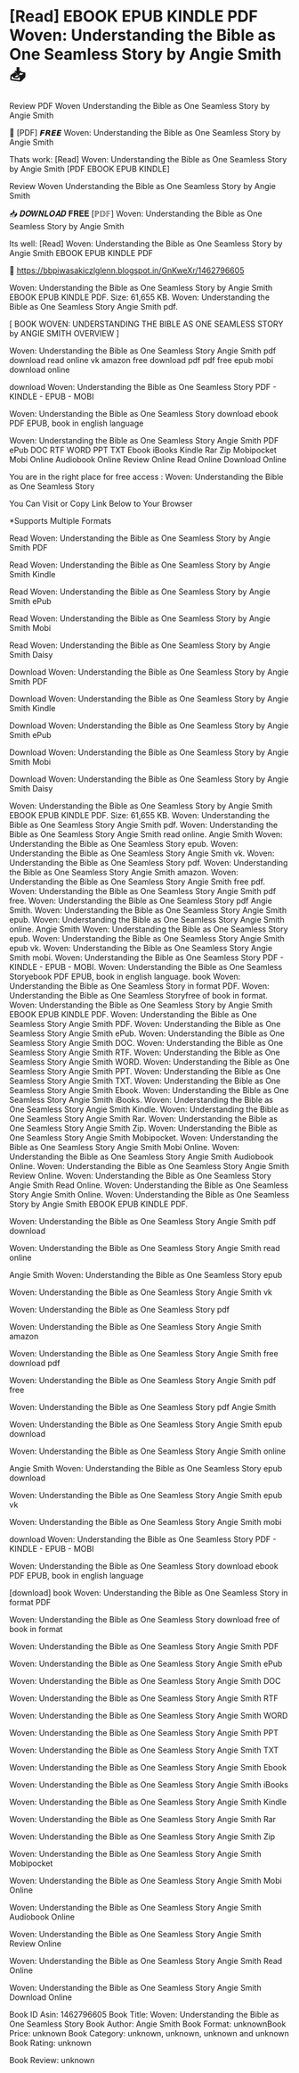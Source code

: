 # [Read] EBOOK EPUB KINDLE PDF Woven: Understanding the Bible as One Seamless Story by  Angie Smith 📥
Review PDF Woven Understanding the Bible as One Seamless Story by Angie Smith

📗 [PDF] 𝙁𝙍𝙀𝙀 Woven: Understanding the Bible as One Seamless Story by Angie Smith

Thats work: [Read] Woven: Understanding the Bible as One Seamless Story by Angie Smith [PDF EBOOK EPUB KINDLE]


Review Woven Understanding the Bible as One Seamless Story by Angie Smith

📥 𝑫𝑶𝑾𝑵𝑳𝑶𝑨𝑫 𝐅𝐑𝐄𝐄 [ℙ𝔻𝔽] Woven: Understanding the Bible as One Seamless Story by Angie Smith

Its well: [Read] Woven: Understanding the Bible as One Seamless Story by Angie Smith EBOOK EPUB KINDLE PDF



📣 https://bbpiwasakiczlglenn.blogspot.in/GnKweXr/1462796605



Woven: Understanding the Bible as One Seamless Story by Angie Smith EBOOK EPUB KINDLE PDF. Size: 61,655 KB. Woven: Understanding the Bible as One Seamless Story Angie Smith pdf.

[ BOOK WOVEN: UNDERSTANDING THE BIBLE AS ONE SEAMLESS STORY by ANGIE SMITH OVERVIEW ]

Woven: Understanding the Bible as One Seamless Story Angie Smith pdf download read online vk amazon free download pdf pdf free epub mobi download online

download Woven: Understanding the Bible as One Seamless Story PDF - KINDLE - EPUB - MOBI

Woven: Understanding the Bible as One Seamless Story download ebook PDF EPUB, book in english language

Woven: Understanding the Bible as One Seamless Story Angie Smith PDF ePub DOC RTF WORD PPT TXT Ebook iBooks Kindle Rar Zip Mobipocket Mobi Online Audiobook Online Review Online Read Online Download Online

You are in the right place for free access : Woven: Understanding the Bible as One Seamless Story

You Can Visit or Copy Link Below to Your Browser

*Supports Multiple Formats

Read Woven: Understanding the Bible as One Seamless Story by Angie Smith PDF

Read Woven: Understanding the Bible as One Seamless Story by Angie Smith Kindle

Read Woven: Understanding the Bible as One Seamless Story by Angie Smith ePub

Read Woven: Understanding the Bible as One Seamless Story by Angie Smith Mobi

Read Woven: Understanding the Bible as One Seamless Story by Angie Smith Daisy

Download Woven: Understanding the Bible as One Seamless Story by Angie Smith PDF

Download Woven: Understanding the Bible as One Seamless Story by Angie Smith Kindle

Download Woven: Understanding the Bible as One Seamless Story by Angie Smith ePub

Download Woven: Understanding the Bible as One Seamless Story by Angie Smith Mobi

Download Woven: Understanding the Bible as One Seamless Story by Angie Smith Daisy

Woven: Understanding the Bible as One Seamless Story by Angie Smith EBOOK EPUB KINDLE PDF. Size: 61,655 KB. Woven: Understanding the Bible as One Seamless Story Angie Smith pdf. Woven: Understanding the Bible as One Seamless Story Angie Smith read online. Angie Smith Woven: Understanding the Bible as One Seamless Story epub. Woven: Understanding the Bible as One Seamless Story Angie Smith vk. Woven: Understanding the Bible as One Seamless Story pdf. Woven: Understanding the Bible as One Seamless Story Angie Smith amazon. Woven: Understanding the Bible as One Seamless Story Angie Smith free pdf. Woven: Understanding the Bible as One Seamless Story Angie Smith pdf free. Woven: Understanding the Bible as One Seamless Story pdf Angie Smith. Woven: Understanding the Bible as One Seamless Story Angie Smith epub. Woven: Understanding the Bible as One Seamless Story Angie Smith online. Angie Smith Woven: Understanding the Bible as One Seamless Story epub. Woven: Understanding the Bible as One Seamless Story Angie Smith epub vk. Woven: Understanding the Bible as One Seamless Story Angie Smith mobi. Woven: Understanding the Bible as One Seamless Story PDF - KINDLE - EPUB - MOBI. Woven: Understanding the Bible as One Seamless Storyebook PDF EPUB, book in english language. book Woven: Understanding the Bible as One Seamless Story in format PDF. Woven: Understanding the Bible as One Seamless Storyfree of book in format. Woven: Understanding the Bible as One Seamless Story by Angie Smith EBOOK EPUB KINDLE PDF. Woven: Understanding the Bible as One Seamless Story Angie Smith PDF. Woven: Understanding the Bible as One Seamless Story Angie Smith ePub. Woven: Understanding the Bible as One Seamless Story Angie Smith DOC. Woven: Understanding the Bible as One Seamless Story Angie Smith RTF. Woven: Understanding the Bible as One Seamless Story Angie Smith WORD. Woven: Understanding the Bible as One Seamless Story Angie Smith PPT. Woven: Understanding the Bible as One Seamless Story Angie Smith TXT. Woven: Understanding the Bible as One Seamless Story Angie Smith Ebook. Woven: Understanding the Bible as One Seamless Story Angie Smith iBooks. Woven: Understanding the Bible as One Seamless Story Angie Smith Kindle. Woven: Understanding the Bible as One Seamless Story Angie Smith Rar. Woven: Understanding the Bible as One Seamless Story Angie Smith Zip. Woven: Understanding the Bible as One Seamless Story Angie Smith Mobipocket. Woven: Understanding the Bible as One Seamless Story Angie Smith Mobi Online. Woven: Understanding the Bible as One Seamless Story Angie Smith Audiobook Online. Woven: Understanding the Bible as One Seamless Story Angie Smith Review Online. Woven: Understanding the Bible as One Seamless Story Angie Smith Read Online. Woven: Understanding the Bible as One Seamless Story Angie Smith Online. Woven: Understanding the Bible as One Seamless Story by Angie Smith EBOOK EPUB KINDLE PDF.

Woven: Understanding the Bible as One Seamless Story Angie Smith pdf download

Woven: Understanding the Bible as One Seamless Story Angie Smith read online

Angie Smith Woven: Understanding the Bible as One Seamless Story epub

Woven: Understanding the Bible as One Seamless Story Angie Smith vk

Woven: Understanding the Bible as One Seamless Story pdf

Woven: Understanding the Bible as One Seamless Story Angie Smith amazon

Woven: Understanding the Bible as One Seamless Story Angie Smith free download pdf

Woven: Understanding the Bible as One Seamless Story Angie Smith pdf free

Woven: Understanding the Bible as One Seamless Story pdf Angie Smith

Woven: Understanding the Bible as One Seamless Story Angie Smith epub download

Woven: Understanding the Bible as One Seamless Story Angie Smith online

Angie Smith Woven: Understanding the Bible as One Seamless Story epub download

Woven: Understanding the Bible as One Seamless Story Angie Smith epub vk

Woven: Understanding the Bible as One Seamless Story Angie Smith mobi

download Woven: Understanding the Bible as One Seamless Story PDF - KINDLE - EPUB - MOBI

Woven: Understanding the Bible as One Seamless Story download ebook PDF EPUB, book in english language

[download] book Woven: Understanding the Bible as One Seamless Story in format PDF

Woven: Understanding the Bible as One Seamless Story download free of book in format

Woven: Understanding the Bible as One Seamless Story Angie Smith PDF

Woven: Understanding the Bible as One Seamless Story Angie Smith ePub

Woven: Understanding the Bible as One Seamless Story Angie Smith DOC

Woven: Understanding the Bible as One Seamless Story Angie Smith RTF

Woven: Understanding the Bible as One Seamless Story Angie Smith WORD

Woven: Understanding the Bible as One Seamless Story Angie Smith PPT

Woven: Understanding the Bible as One Seamless Story Angie Smith TXT

Woven: Understanding the Bible as One Seamless Story Angie Smith Ebook

Woven: Understanding the Bible as One Seamless Story Angie Smith iBooks

Woven: Understanding the Bible as One Seamless Story Angie Smith Kindle

Woven: Understanding the Bible as One Seamless Story Angie Smith Rar

Woven: Understanding the Bible as One Seamless Story Angie Smith Zip

Woven: Understanding the Bible as One Seamless Story Angie Smith Mobipocket

Woven: Understanding the Bible as One Seamless Story Angie Smith Mobi Online

Woven: Understanding the Bible as One Seamless Story Angie Smith Audiobook Online

Woven: Understanding the Bible as One Seamless Story Angie Smith Review Online

Woven: Understanding the Bible as One Seamless Story Angie Smith Read Online

Woven: Understanding the Bible as One Seamless Story Angie Smith Download Online

Book ID Asin: 1462796605
Book Title: Woven: Understanding the Bible as One Seamless Story
Book Author: Angie Smith
Book Format: unknownBook Price: unknown
Book Category: unknown, unknown, unknown and unknown
Book Rating: unknown

Book Review: unknown
